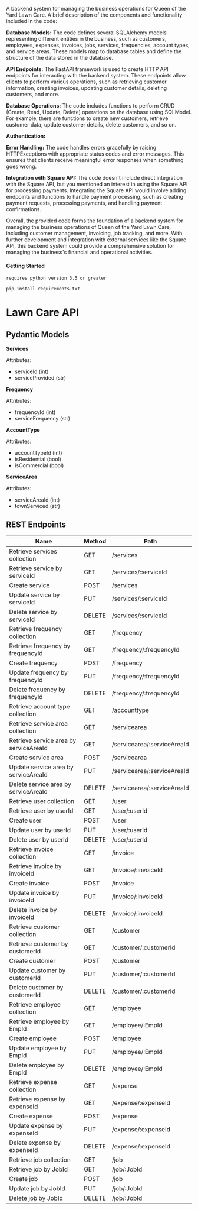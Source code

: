 A backend system for managing the business operations for Queen of the Yard Lawn Care.
A brief description of the components and functionality included in the code:

**Database Models:** The code defines several SQLAlchemy models representing different entities in the business, such as customers, employees, expenses, invoices, jobs, services, frequencies, account types, and service areas. These models map to database tables and define the structure of the data stored in the database.

**API Endpoints:** The FastAPI framework is used to create HTTP API endpoints for interacting with the backend system. These endpoints allow clients to perform various operations, such as retrieving customer information, creating invoices, updating customer details, deleting customers, and more.

**Database Operations:** The code includes functions to perform CRUD (Create, Read, Update, Delete) operations on the database using SQLModel. For example, there are functions to create new customers, retrieve customer data, update customer details, delete customers, and so on.

**Authentication:** 

**Error Handling:** The code handles errors gracefully by raising HTTPExceptions with appropriate status codes and error messages. This ensures that clients receive meaningful error responses when something goes wrong.

**Integration with Square API:** The code doesn't include direct integration with the Square API, but you mentioned an interest in using the Square API for processing payments. Integrating the Square API would involve adding endpoints and functions to handle payment processing, such as creating payment requests, processing payments, and handling payment confirmations.

Overall, the provided code forms the foundation of a backend system for managing the business operations of Queen of the Yard Lawn Care, including customer management, invoicing, job tracking, and more. With further development and integration with external services like the Square API, this backend system could provide a comprehensive solution for managing the business's financial and operational activities.

#### Getting Started
```sh
requires python version 3.5 or greater
```
```sh
pip install requirements.txt
```


# Lawn Care API

## Pydantic Models

**Services**

Attributes:

- serviceId (int)
- serviceProvided (str)

**Frequency**

Attributes:

- frequencyId (int)
- serviceFrequency (str)

**AccountType**

Attributes:

- accountTypeId (int)
- isResidential (bool)
- isCommercial (bool)

**ServiceArea**

Attributes:

- serviceAreaId (int)
- townServiced (str)

## REST Endpoints

| Name                                | Method | Path                   |
|-------------------------------------|--------|------------------------|
| Retrieve services collection        | GET    | /services              |
| Retrieve service by serviceId       | GET    | /services/:serviceId   |
| Create service                      | POST   | /services              |
| Update service by serviceId         | PUT    | /services/:serviceId   |
| Delete service by serviceId         | DELETE | /services/:serviceId   |
| Retrieve frequency collection       | GET    | /frequency             |
| Retrieve frequency by frequencyId   | GET    | /frequency/:frequencyId|
| Create frequency                    | POST   | /frequency             |
| Update frequency by frequencyId     | PUT    | /frequency/:frequencyId|
| Delete frequency by frequencyId     | DELETE | /frequency/:frequencyId|
| Retrieve account type collection    | GET    | /accounttype           |
| Retrieve service area collection    | GET    | /servicearea           |
| Retrieve service area by serviceAreaId| GET  | /servicearea/:serviceAreaId|
| Create service area                 | POST   | /servicearea           |
| Update service area by serviceAreaId| PUT    | /servicearea/:serviceAreaId|
| Delete service area by serviceAreaId| DELETE | /servicearea/:serviceAreaId|
| Retrieve user collection            | GET    | /user                  |
| Retrieve user by userId             | GET    | /user/:userId          |
| Create user                         | POST   | /user                  |
| Update user by userId               | PUT    | /user/:userId          |
| Delete user by userId               | DELETE | /user/:userId          |
| Retrieve invoice collection         | GET    | /invoice               |
| Retrieve invoice by invoiceId       | GET    | /invoice/:invoiceId    |
| Create invoice                      | POST   | /invoice               |
| Update invoice by invoiceId         | PUT    | /invoice/:invoiceId    |
| Delete invoice by invoiceId         | DELETE | /invoice/:invoiceId    |
| Retrieve customer collection        | GET    | /customer              |
| Retrieve customer by customerId     | GET    | /customer/:customerId  |
| Create customer                     | POST   | /customer              |
| Update customer by customerId       | PUT    | /customer/:customerId  |
| Delete customer by customerId       | DELETE | /customer/:customerId  |
| Retrieve employee collection        | GET    | /employee              |
| Retrieve employee by EmpId          | GET    | /employee/:EmpId       |
| Create employee                     | POST   | /employee              |
| Update employee by EmpId            | PUT    | /employee/:EmpId       |
| Delete employee by EmpId            | DELETE | /employee/:EmpId       |
| Retrieve expense collection         | GET    | /expense               |
| Retrieve expense by expenseId       | GET    | /expense/:expenseId    |
| Create expense                      | POST   | /expense               |
| Update expense by expenseId         | PUT    | /expense/:expenseId    |
| Delete expense by expenseId         | DELETE | /expense/:expenseId    |
| Retrieve job collection             | GET    | /job                   |
| Retrieve job by JobId               | GET    | /job/:JobId            |
| Create job                          | POST   | /job                   |
| Update job by JobId                 | PUT    | /job/:JobId            |
| Delete job by JobId                 | DELETE | /job/:JobId            |